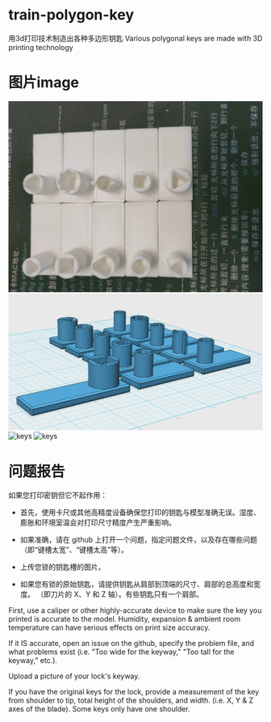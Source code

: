 # train-polygon-key
用3d打印技术制造出各种多边形钥匙
Various polygonal keys are made with 3D printing technology

图片image
=========
![keys](https://github.com/xbebhxx3/train-polygon-key/blob/5a04d61a538070bf37aa4f63a6699ae66b78969a/imgs/1.jpg)
![keys](https://github.com/xbebhxx3/train-polygon-key/blob/e20d21e0fbd409e9d114d4a56b009358936d0c8c/imgs/2.png)
![keys](https://github.com/xbebhxx3/train-polygon-key/blob/5a04d61a538070bf37aa4f63a6699ae66b78969a/imgs/3.jpg)
![keys](https://github.com/xbebhxx3/train-polygon-key/blob/5a04d61a538070bf37aa4f63a6699ae66b78969a/imgs/4.jpg)


问题报告
=========

如果您打印密钥但它不起作用：

* 首先，使用卡尺或其他高精度设备确保您打印的钥匙与模型准确无误。湿度、膨胀和环境室温会对打印尺寸精度产生严重影响。

* 如果准确，请在 github 上打开一个问题，指定问题文件，以及存在哪些问题（即“键槽太宽”、“键槽太高”等）。

* 上传您锁的钥匙槽的图片。

* 如果您有锁的原始钥匙，请提供钥匙从肩部到顶端的尺寸、肩部的总高度和宽度。 （即刀片的 X、Y 和 Z 轴）。有些钥匙只有一个肩部。

First, use a caliper or other highly-accurate device to make sure the key you printed is accurate to the model. Humidity, expansion & ambient room temperature can have serious effects on print size accuracy.

If it IS accurate, open an issue on the github, specify the problem file, and what problems exist (i.e. "Too wide for the keyway," "Too tall for the keyway," etc.).

Upload a picture of your lock's keyway.

If you have the original keys for the lock, provide a measurement of the key from shoulder to tip, total height of the shoulders, and width. (i.e. X, Y & Z axes of the blade). Some keys only have one shoulder.
